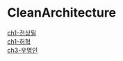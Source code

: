 # CleanArchitecture

[ch1-전상필](https://github.com/2beans/CleanArchitecture/blob/master/ch1.md)  
[ch1-허혁](https://github.com/2beans/CleanArchitecture/blob/master/ch2.md)  
[ch3-우명인](https://github.com/2beans/CleanArchitecture/blob/master/ch3.md)  
